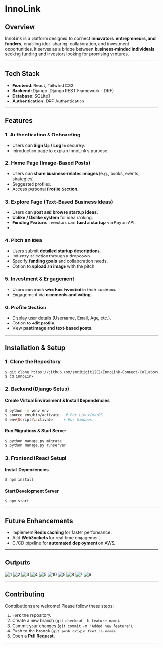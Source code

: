 # InnoLink

## **Overview**
InnoLink is a platform designed to connect **innovators, entrepreneurs, and funders**, enabling idea-sharing, collaboration, and investment opportunities. It serves as a bridge between **business-minded individuals** seeking funding and investors looking for promising ventures.

---

## **Tech Stack**
- **Frontend:** React, Tailwind CSS
- **Backend:** Django (Django REST Framework - DRF)
- **Database:** SQLite3
- **Authentication:** DRF Authentication


---

## **Features**

### **1. Authentication & Onboarding**
- Users can **Sign Up / Log In** securely.
- Introduction page to explain InnoLink’s purpose.

### **2. Home Page (Image-Based Posts)**
- Users can **share business-related images** (e.g., books, events, strategies).
- Suggested profiles.
- Access personal **Profile Section**.

### **3. Explore Page (Text-Based Business Ideas)**
- Users can **post and browse startup ideas**.
- **Uplike / Dislike system** for idea ranking.
- **Funding Feature:** Investors can **fund a startup** via Paytm API.
- 
### **4. Pitch an Idea**
- Users submit **detailed startup descriptions**.
- Industry selection through a dropdown.
- Specify **funding goals** and collaboration needs.
- Option to **upload an image** with the pitch.

### **5. Investment & Engagement**
- Users can track **who has invested** in their business.
- Engagement via **comments and voting**.

### **6. Profile Section**
- Display user details (Username, Email, Age, etc.).
- Option to **edit profile**.
- View **past image and text-based posts**.

---

## **Installation & Setup**

### **1. Clone the Repository**
```bash
$ git clone https://github.com/smritigit1202/InnoLink-Connect-Collaborate-Innovate.git
$ cd innoLink
```

### **2. Backend (Django Setup)**
#### **Create Virtual Environment & Install Dependencies**
```bash
$ python -m venv env
$ source env/bin/activate   # For Linux/macOS
$ env\Scripts\activate     # For Windows
```

#### **Run Migrations & Start Server**
```bash
$ python manage.py migrate
$ python manage.py runserver
```

### **3. Frontend (React Setup)**
#### **Install Dependencies**
```bash
$ npm install
```

#### **Start Development Server**
```bash
$ npm start
```

---

## **Future Enhancements**
- Implement **Redis caching** for faster performance.
- Add **WebSockets** for real-time engagement.
- CI/CD pipeline for **automated deployment** on AWS.

---
## **Outputs**
![1](https://github.com/user-attachments/assets/acf27a8d-c4ea-4d17-b695-27b0ea9c13b7)
![2](https://github.com/user-attachments/assets/6aff6d9c-4f92-4161-b481-a4523dc47687)
![3](https://github.com/user-attachments/assets/56689875-df3d-417f-a4ee-afc6faa80c99)
![4](https://github.com/user-attachments/assets/4353a38d-f65a-412d-89f9-c510d12b9f3a)
![5](https://github.com/user-attachments/assets/a8905f4d-bd4a-40c8-ba36-d2ba54d4602f)
![10](https://github.com/user-attachments/assets/c6b735b5-afbf-41e5-8b70-13b3b96e9b69)
![9](https://github.com/user-attachments/assets/15a9e7a8-790a-4422-9629-4f69c02b64f0)
![8](https://github.com/user-attachments/assets/a919ac29-4c8b-47e1-a06c-354086a37e65)
![7](https://github.com/user-attachments/assets/d8022aec-a701-4bfa-9627-149ef370ff74)
![6](https://github.com/user-attachments/assets/866fed49-6529-41a0-8cf6-b92be8d6850e)


---
## **Contributing**
Contributions are welcome! Please follow these steps:
1. Fork the repository.
2. Create a new branch (`git checkout -b feature-name`).
3. Commit your changes (`git commit -m "Added new feature"`).
4. Push to the branch (`git push origin feature-name`).
5. Open a **Pull Request**.

---

